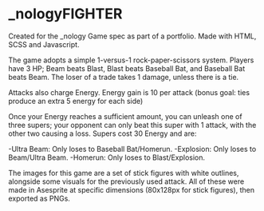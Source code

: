 # _nologyFIGHTER
Created for the _nology Game spec as part of a portfolio. Made with HTML, SCSS and Javascript.

The game adopts a simple 1-versus-1 rock-paper-scissors system. Players have 3 HP; Beam beats Blast, Blast beats Baseball Bat, and Baseball Bat beats Beam. The loser of a trade takes 1 damage, unless there is a tie.

Attacks also charge Energy. Energy gain is 10 per attack (bonus goal: ties produce an extra 5 energy for each side)

Once your Energy reaches a sufficient amount, you can unleash one of three supers; your opponent can only beat this super with 1 attack, with the other two causing a loss. Supers cost 30 Energy and are:

-Ultra Beam: Only loses to Baseball Bat/Homerun. 
-Explosion: Only loses to Beam/Ultra Beam. 
-Homerun: Only loses to Blast/Explosion.

The images for this game are a set of stick figures with white outlines, alongside some visuals for the previously used attack. All of these were made in Asesprite at specific dimensions (80x128px for stick figures), then exported as PNGs.
